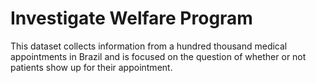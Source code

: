 # Investigate Welfare Program
This dataset collects information from a hundred thousand medical appointments in Brazil and is focused on the question of whether or not patients show up for their appointment.

